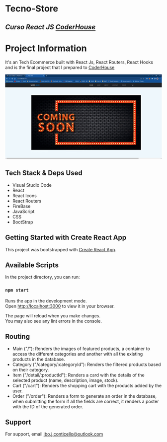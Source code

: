 # **Tecno-Store**

## *Curso React JS [CoderHouse](https://www.coderhouse.com)*

# Project Information

It's an Tech Ecommerce built with React Js, React Routers, React Hooks and is the final project that I prepared to [CoderHouse](https://www.coderhouse.com)

![Demo](https://github.com/IboConticello/app-conticello/blob/main/Ware-Tech.gif)

## Tech Stack & Deps Used

- Visual Studio Code
- React
- React Icons
- React Routers
- FireBase
- JavaScript
- CSS
- BootStrap

## Getting Started with Create React App

This project was bootstrapped with [Create React App](https://github.com/facebook/create-react-app).

## Available Scripts

In the project directory, you can run:

### `npm start`

Runs the app in the development mode.\
Open [http://localhost:3000](http://localhost:3000) to view it in your browser.

The page will reload when you make changes.\
You may also see any lint errors in the console.

## Routing

- Main ("/"): Renders the images of featured products, a container to access the different categories and another with all the existing products in the database.
- Category ("/category/:categoryId"): Renders the filtered products based on their category.
- Item ("/detail/:productId"): Renders a card with the details of the selected product (name, description, image, stock).
- Cart ("/cart"): Renders the shopping cart with the products added by the user.
- Order ("/order"): Renders a form to generate an order in the database, when submitting the form if all the fields are correct, it renders a poster with the ID of the generated order.


## Support

For support, email ibo.j.conticello@outlook.com